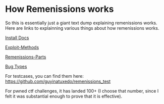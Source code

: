 # How Remenissions works

So this is essentially just a giant text dump explaining remenissions works. Here are links to explainning various things about how remenissions works.

[Install Docs](https://github.com/guyinatuxedo/remenissions/blob/master/docs/install.md)

[Exploit-Methods](https://github.com/guyinatuxedo/remenissions/blob/master/docs/exploit-methods.md)

[Remenissions-Parts](https://github.com/guyinatuxedo/remenissions/blob/master/docs/parts.md)

[Bug Types](https://github.com/guyinatuxedo/remenissions/blob/master/docs/bug-types.md)

For testcases, you can find them here: https://github.com/guyinatuxedo/remenissions_test 

For pwned ctf challenges, it has landed 100+ (I choose that number, since I felt it was substantial enough to prove that it is effective).
